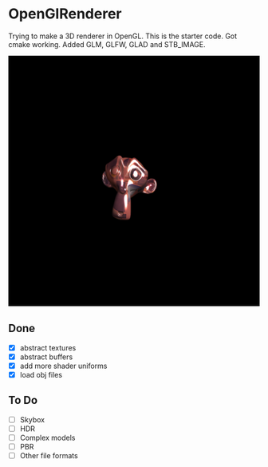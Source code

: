 # OpenGlRenderer

Trying to make a 3D renderer in OpenGL. This is the starter code. Got cmake working. Added GLM, GLFW, GLAD and STB_IMAGE.

![screenshot](https://github.com/michbogos/opengl_renderer/blob/master/screenshot.png?raw=true)

## Done
- [x] abstract textures
- [x] abstract buffers
- [x] add more shader uniforms
- [x] load obj files

## To Do
- [ ] Skybox
- [ ] HDR
- [ ] Complex models
- [ ] PBR
- [ ] Other file formats
